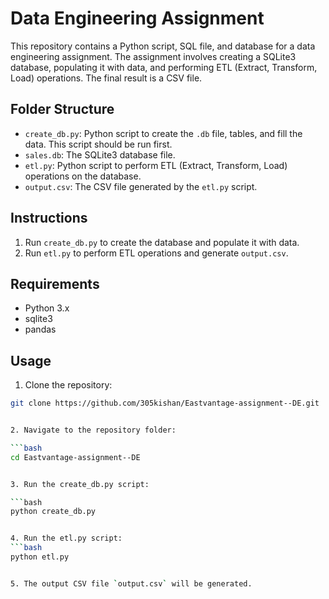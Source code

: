 # Data Engineering Assignment

This repository contains a Python script, SQL file, and database for a data engineering assignment. The assignment involves creating a SQLite3 database, populating it with data, and performing ETL (Extract, Transform, Load) operations. The final result is a CSV file.

## Folder Structure

- `create_db.py`: Python script to create the `.db` file, tables, and fill the data. This script should be run first.
- `sales.db`: The SQLite3 database file.
- `etl.py`: Python script to perform ETL (Extract, Transform, Load) operations on the database.
- `output.csv`: The CSV file generated by the `etl.py` script.

## Instructions

1. Run `create_db.py` to create the database and populate it with data.
2. Run `etl.py` to perform ETL operations and generate `output.csv`.

## Requirements

- Python 3.x
- sqlite3
- pandas

## Usage

1. Clone the repository:
   
```bash
git clone https://github.com/305kishan/Eastvantage-assignment--DE.git


2. Navigate to the repository folder:

```bash
cd Eastvantage-assignment--DE


3. Run the create_db.py script:

```bash
python create_db.py


4. Run the etl.py script:
```bash
python etl.py


5. The output CSV file `output.csv` will be generated.

